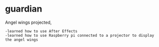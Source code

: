# guardian

Angel wings projected,

    -learned how to use After Effects
    -learned how to use Raspberry pi connected to a projector to display the angel wings
